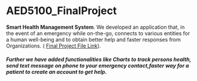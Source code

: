 # AED5100_FinalProject

**Smart Health Management System**. We developed an application that, in the event of an emergency while on-the-go, connects to various entities for a human well-being and to obtain better help and faster responses from Organizations. ( <a href="https://github.com/sahilhps/AED5100_FinalProject/tree/main/SmartHealthManagementSystem">Final Project File Link<a>). 
<h5>Further we have added functionalities like Charts to track persons health, send text message on phone to your emergency contact,faster way for a patient to create an account to get help. </h5>
